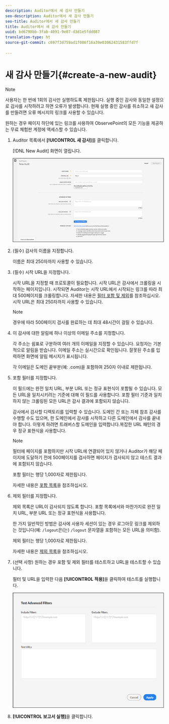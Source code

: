 ```yaml
---
description: Auditor에서 새 감사 만들기
seo-description: Auditor에서 새 감사 만들기
seo-title: Auditor에서 새 감사 만들기
title: Auditor에서 새 감사 만들기
uuid: bd6798bb-3fab-4091-9e07-d3d1e5fdd087
translation-type: ht
source-git-commit: c697f3d759ad1f086f16a39e03062431583ffd7f

---
```



# 새 감사 만들기{#create-a-new-audit}

>[!NOTE]
>
>사용자는 한 번에 1회의 감사만 실행하도록 제한됩니다. 실행 중인 감사와 동일한 설정으로 감사를 시작하려고 하면 오류가 발생합니다. 현재 실행 중인 감사를 취소하고 새 감사를 만들려면 오류 메시지의 링크를 사용할 수 있습니다.

원하는 경우 페이지 하단에 있는 링크를 사용하여 ObservePoint의 모든 기능을 제공하는 무료 체험판 계정에 액세스할 수 있습니다.

1. Auditor 목록에서 **[!UICONTROL 새 감사]**&#x200B;를 클릭합니다.

   [!DNL New Audit] 화면이 열립니다.

   ![](assets/config.png)

1. (필수) 감사의 이름을 지정합니다.

   이름은 최대 250자까지 사용할 수 있습니다.
1. (필수) 시작 URL을 지정합니다.

   시작 URL을 지정할 때 프로토콜이 필요합니다. 시작 URL은 감사에서 크롤링을 시작하는 페이지입니다. 시작되면 Auditor는 시작 URL에서 시작되는 링크를 따라 최대 500페이지를 크롤링합니다. 자세한 내용은 [필터 포함 및 제외](../create-audit/filters.md#concept-23531490bb124981ba807ed1806e3257)를 참조하십시오. 시작 URL은 최대 250자까지 사용할 수 있습니다.

   >[!NOTE]
   >
   >경우에 따라 500페이지 검사를 완료하는 데 최대 48시간이 걸릴 수 있습니다.

1. 이 감사에 대한 알림에 하나 이상의 이메일 주소를 지정합니다.

   각 주소는 쉼표로 구분하여 여러 개의 이메일을 지정할 수 있습니다. 요청자는 기본적으로 알림을 받습니다. 이메일 주소는 실시간으로 확인됩니다. 잘못된 주소를 입력하면 화면에 알림 메시지가 표시됩니다.

   각 이메일은 도메인 끝부분(예: .com)을 포함하여 250자 이내로 제한됩니다.
1. 포함 필터를 지정합니다.

   이 필드에는 완전 일치 URL, 부분 URL 또는 정규 표현식이 포함될 수 있습니다. 모든 URL을 일치시키려는 기준에 대해 이 필드를 사용합니다. 포함 필터 기준과 일치하지 않는 크롤링된 모든 URL은 감사 결과에 포함되지 않습니다.

   감사에서 검사할 디렉토리를 입력할 수 있습니다. 도메인 간 또는 자체 참조 감사를 수행할 수도 있으며, 한 도메인에서 감사를 시작하고 다른 도메인에서 감사를 끝내야 합니다. 이렇게 하려면 트래버스할 도메인을 입력합니다.복잡한 URL 패턴의 경우 정규 표현식을 사용합니다.

   >[!NOTE]
   >
   >필터에 페이지를 포함하지만 시작 URL에 연결되어 있지 않거나 Auditor가 해당 페이지에 도달하기 전에 500페이지를 검사하면 페이지가 검사되지 않고 테스트 결과에 포함되지 않습니다.

   포함 필터는 행당 1,000자로 제한됩니다.

   자세한 내용은 [포함 목록](../create-audit/filters.md#section-7626060a56a24b658f8c05f031ac3f5f)을 참조하십시오.
1. 제외 필터를 지정합니다.

   제외 목록은 URL이 감사되지 않도록 합니다. 포함 목록에서와 마찬가지로 완전 일치 URL, 부분 URL 또는 정규 표현식을 사용합니다.

   한 가지 일반적인 방법은 감사에 사용자 세션이 있는 경우 로그아웃 링크를 제외하는 것입니다(예: `/logout`은(는) `/logout` 문자열을 포함하는 모든 URL을 의미함).

   제외 필터는 행당 1,000자로 제한됩니다.

   자세한 내용은 [제외 목록](../create-audit/filters.md#section-00aa5e10c878473b91ba0844bebe7ca9)을 참조하십시오.
1. (선택 사항) 원하는 경우 포함 및 제외 필터를 테스트하고 URL을 테스트할 수 있습니다.

   필터 및 URL을 입력한 다음 **[!UICONTROL 적용]**&#x200B;을 클릭하여 테스트를 실행합니다.

   ![](assets/test-advanced-filters.png)

1. **[!UICONTROL 보고서 실행]**&#x200B;을 클릭합니다.

